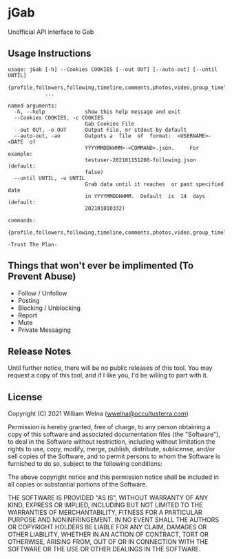 # jGab
Unofficial API interface to Gab

## Usage Instructions
```
usage: jGab [-h] --Cookies COOKIES [--out OUT] [--auto-out] [--until UNTIL]
            {profile,followers,following,timeline,comments,photos,video,group_timeline,group_info}
            ...

named arguments:
  -h, --help             show this help message and exit
  --Cookies COOKIES, -c COOKIES
                         Gab Cookies File
  --out OUT, -o OUT      Output File, or stdout by default
  --auto-out, -ao        Outputs a  file  of  format:  <USERNAME>-<DATE  of
                         YYYYMMDDHHMM>-<COMMAND>.json.     For     example:
                         testuser-202101151200-following.json     (default:
                         false)
  --until UNTIL, -u UNTIL
                         Grab data until it reaches  or past specified date
                         in YYYYMMDDHHMM.  Default  is  14  days  (default:
                         202101010332)

commands:
  {profile,followers,following,timeline,comments,photos,video,group_timeline,group_info}

-Trust The Plan-
```
## Things that won't ever be implimented (To Prevent Abuse)
* Follow / Unfollow
* Posting
* Blocking / Unblocking
* Report
* Mute
* Private Messaging

## Release Notes
Until further notice, there will be no public releases of this tool. You may request a copy of this tool, and if I like you, I'd be willing to part with it. 

## License
 
Copyright (C) 2021 William Welna (wwelna@occultusterra.com)

Permission is hereby granted, free of charge, to any person obtaining a copy
of this software and associated documentation files (the "Software"), to deal
in the Software without restriction, including without limitation the rights
to use, copy, modify, merge, publish, distribute, sublicense, and/or sell
copies of the Software, and to permit persons to whom the Software is
furnished to do so, subject to the following conditions:

The above copyright notice and this permission notice shall be included in
all copies or substantial portions of the Software.

THE SOFTWARE IS PROVIDED "AS IS", WITHOUT WARRANTY OF ANY KIND, EXPRESS OR
IMPLIED, INCLUDING BUT NOT LIMITED TO THE WARRANTIES OF MERCHANTABILITY,
FITNESS FOR A PARTICULAR PURPOSE AND NONINFRINGEMENT. IN NO EVENT SHALL THE
AUTHORS OR COPYRIGHT HOLDERS BE LIABLE FOR ANY CLAIM, DAMAGES OR OTHER
LIABILITY, WHETHER IN AN ACTION OF CONTRACT, TORT OR OTHERWISE, ARISING FROM,
OUT OF OR IN CONNECTION WITH THE SOFTWARE OR THE USE OR OTHER DEALINGS IN
THE SOFTWARE.
